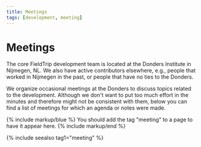 ```yaml
---
title: Meetings
tags: [development, meeting]
---
```


# Meetings

The core FieldTrip development team is located at the Donders Institute in Nijmegen, NL. We also have active contributors elsewhere, e.g., people that worked in Nijmegen in the past, or people that have no ties to the Donders.

We organize occasional meetings at the Donders to discuss topics related to the development. Although we don't want to put too much effort in the minutes and therefore might not be consistent with them, below you can find a list of meetings for which an agenda or notes were made.

{% include markup/blue %}
You should add the tag "meeting" to a page to have it appear here.
{% include markup/end %}

{% include seealso tag1="meeting" %}
